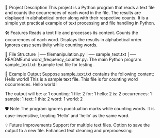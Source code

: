 📄 Project Description
This project is a Python program that reads a text file and counts the occurrences of each word in the file. The results are displayed in alphabetical order along with their respective counts. It is a simple yet practical example of text processing and file handling in Python.

🛠️ Features
Reads a text file and processes its content.
Counts the occurrences of each word.
Displays the results in alphabetical order.
Ignores case sensitivity while counting words.

📁 File Structure
│── filemanipulation.py
│── sample_text.txt
│── README.md
word_frequency_counter.py: The main Python program.
sample_text.txt: Example text file for testing.

📄 Example Output
Suppose sample_text.txt contains the following content:
Hello world! This is a sample text file.
This file is for counting word occurrences.
Hello world!

The output will be:
a: 1
counting: 1
file: 2
for: 1
hello: 2
is: 2
occurrences: 1
sample: 1
text: 1
this: 2
word: 1
world: 2

🛡️ Note
The program ignores punctuation marks while counting words.
It is case-insensitive, treating 'Hello' and 'hello' as the same word.

💡 Future Improvements
Support for multiple text files.
Option to save the output to a new file.
Enhanced text cleaning and preprocessing.
